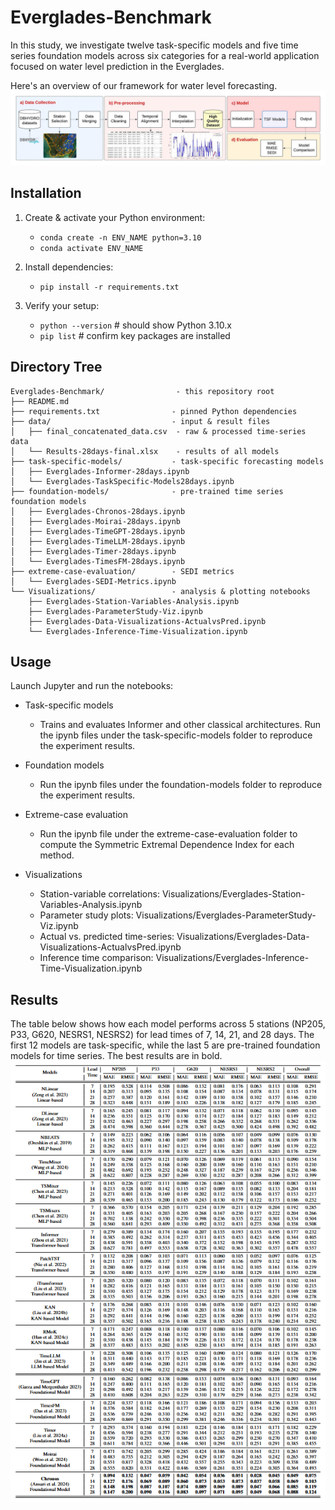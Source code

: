 # Everglades-Benchmark
In this study, we investigate twelve task-specific models and five time series foundation models across six categories for a real-world application focused on water level prediction in the Everglades.

Here's an overview of our framework for water level forecasting.
![Everglades-Benchmark Framework](figure/Picture2.jpeg)

## Installation

1. Create & activate your Python environment:
    - `conda create -n ENV_NAME python=3.10`
    - `conda activate ENV_NAME`

2. Install dependencies:
    - `pip install -r requirements.txt`

3. Verify your setup:
    - `python --version`  # should show Python 3.10.x
    - `pip list`          # confirm key packages are installed

## Directory Tree
```text
Everglades-Benchmark/                - this repository root
├── README.md                       
├── requirements.txt                - pinned Python dependencies
├── data/                           - input & result files
│   ├── final_concatenated_data.csv  - raw & processed time-series data
│   └── Results-28days-final.xlsx    - results of all models
├── task-specific-models/           - task-specific forecasting models
│   ├── Everglades-Informer-28days.ipynb
│   └── Everglades-TaskSpecific-Models28days.ipynb
├── foundation-models/              - pre-trained time series foundation models
│   ├── Everglades-Chronos-28days.ipynb
│   ├── Everglades-Moirai-28days.ipynb
│   ├── Everglades-TimeGPT-28days.ipynb
│   ├── Everglades-TimeLLM-28days.ipynb
│   ├── Everglades-Timer-28days.ipynb
│   └── Everglades-TimesFM-28days.ipynb
├── extreme-case-evaluation/        - SEDI metrics
│   └── Everglades-SEDI-Metrics.ipynb
└── Visualizations/                 - analysis & plotting notebooks
    ├── Everglades-Station-Variables-Analysis.ipynb
    ├── Everglades-ParameterStudy-Viz.ipynb
    ├── Everglades-Data-Visualizations-ActualvsPred.ipynb
    └── Everglades-Inference-Time-Visualization.ipynb
```
## Usage

Launch Jupyter and run the notebooks:

- Task-specific models
    - Trains and evaluates Informer and other classical architectures. Run the ipynb files under the task-specific-models folder to reproduce the experiment results.

- Foundation models
    - Run the ipynb files under the foundation-models folder to reproduce the experiment results.

- Extreme-case evaluation
    - Run the ipynb file under the extreme-case-evaluation folder to compute the Symmetric Extremal Dependence Index for each method.

- Visualizations
    - Station-variable correlations: Visualizations/Everglades-Station-Variables-Analysis.ipynb
    - Parameter study plots: Visualizations/Everglades-ParameterStudy-Viz.ipynb
    - Actual vs. predicted time-series: Visualizations/Everglades-Data-Visualizations-ActualvsPred.ipynb
    - Inference time comparison: Visualizations/Everglades-Inference-Time-Visualization.ipynb

## Results
The table below shows how each model performs across 5 stations (NP205, P33, G620, NESRS1, NESRS2) for lead times of 7, 14, 21, and 28 days. The first 12 models are task-specific, while the last 5 are pre-trained foundation models for time series. The best results are in bold.
![Everglades-Benchmark Framework](figure/Everglades-Table-Results.png)

